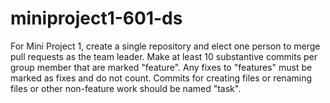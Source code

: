 # miniproject1-601-ds
For Mini Project 1, create a single repository and elect one person to merge pull requests as the team leader.  Make at least 10 substantive commits per group member that are marked "feature".  Any fixes to "features" must be marked as fixes and do not count.  Commits for creating files or renaming files or other non-feature work should be named "task".  

